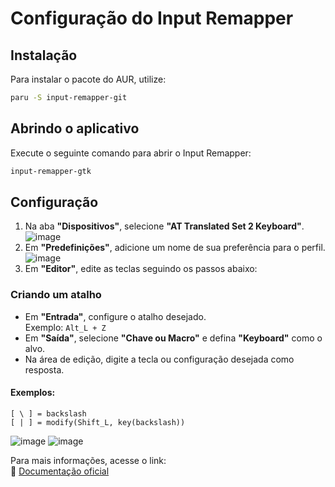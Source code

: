 # Configuração do Input Remapper

## Instalação
Para instalar o pacote do AUR, utilize:

```bash
paru -S input-remapper-git
```

## Abrindo o aplicativo
Execute o seguinte comando para abrir o Input Remapper:

```bash
input-remapper-gtk
```

## Configuração

1. Na aba **"Dispositivos"**, selecione **"AT Translated Set 2 Keyboard"**.
![image](https://github.com/user-attachments/assets/c4ade2e6-be5e-4ec4-a8ba-273c0327cce9)
2. Em **"Predefinições"**, adicione um nome de sua preferência para o perfil.
![image](https://github.com/user-attachments/assets/c05f1a90-927d-4258-aa70-8c2b0c1e7fe3)
3. Em **"Editor"**, edite as teclas seguindo os passos abaixo:

### Criando um atalho

- Em **"Entrada"**, configure o atalho desejado.  
  Exemplo: `Alt_L + Z`
- Em **"Saída"**, selecione **"Chave ou Macro"** e defina **"Keyboard"** como o alvo.
- Na área de edição, digite a tecla ou configuração desejada como resposta.

#### Exemplos:
```plaintext
[ \ ] = backslash
[ | ] = modify(Shift_L, key(backslash))
```
![image](https://github.com/user-attachments/assets/c35c55d9-e73f-47e9-953c-a5dbcd1a298a)
![image](https://github.com/user-attachments/assets/0e64c3ab-4c6e-4b91-b198-3f67533b977f)

Para mais informações, acesse o link:  
🔗 [Documentação oficial](https://github.com/sezanzeb/input-remapper/blob/main/readme/examples.md)


